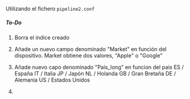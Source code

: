 Utilizando el fichero `pipeline2.conf`

##### To-Do

1. Borra el indice creado
2. Añade un nuevo campo denominado "Market" en función del dispositivo.
	Market obtiene dos valores, "Apple" o "Google"

3. Añade nuevo capo denominado "Pais_long" en funcion del pais
	ES / España
	IT / Italia
	JP / Japón
	NL / Holanda
	GB / Gran Bretaña
	DE / Alemania
	US / Estados Unidos

4. 
